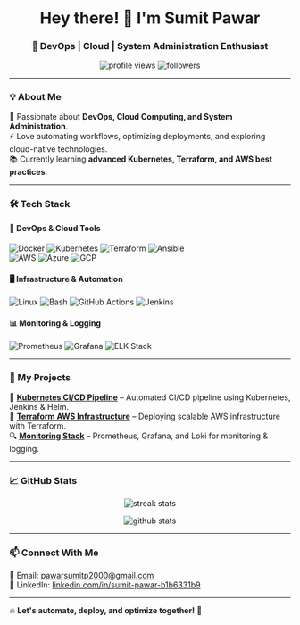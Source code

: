 <h1 align="center">Hey there! 👋 I'm Sumit Pawar</h1>
<h3 align="center">🚀 DevOps | Cloud | System Administration Enthusiast</h3>

<p align="center">
  <img src="https://komarev.com/ghpvc/?username=sumit511-pawar&label=Profile%20Views&color=0e75b6&style=flat" alt="profile views" />
  <img src="https://img.shields.io/github/followers/sumit511-pawar?label=Followers&style=social" alt="followers" />
</p>

---

### 💡 About Me  
🚀 Passionate about **DevOps, Cloud Computing, and System Administration**.  
⚡ Love automating workflows, optimizing deployments, and exploring cloud-native technologies.  
📚 Currently learning **advanced Kubernetes, Terraform, and AWS best practices**.  

---

### 🛠 Tech Stack  
#### 🚀 **DevOps & Cloud Tools**  
![Docker](https://img.shields.io/badge/Docker-2496ED?style=for-the-badge&logo=docker&logoColor=white)
![Kubernetes](https://img.shields.io/badge/Kubernetes-326CE5?style=for-the-badge&logo=kubernetes&logoColor=white)
![Terraform](https://img.shields.io/badge/Terraform-7B42BC?style=for-the-badge&logo=terraform&logoColor=white)
![Ansible](https://img.shields.io/badge/Ansible-EE0000?style=for-the-badge&logo=ansible&logoColor=white)  
![AWS](https://img.shields.io/badge/AWS-FF9900?style=for-the-badge&logo=amazonaws&logoColor=white)
![Azure](https://img.shields.io/badge/Azure-0078D4?style=for-the-badge&logo=microsoftazure&logoColor=white)
![GCP](https://img.shields.io/badge/GCP-4285F4?style=for-the-badge&logo=googlecloud&logoColor=white)  

#### 🖥 **Infrastructure & Automation**  
![Linux](https://img.shields.io/badge/Linux-FCC624?style=for-the-badge&logo=linux&logoColor=black)
![Bash](https://img.shields.io/badge/Bash-4EAA25?style=for-the-badge&logo=gnu-bash&logoColor=white)
![GitHub Actions](https://img.shields.io/badge/GitHub_Actions-2088FF?style=for-the-badge&logo=githubactions&logoColor=white)
![Jenkins](https://img.shields.io/badge/Jenkins-D24939?style=for-the-badge&logo=jenkins&logoColor=white)  

#### 📊 **Monitoring & Logging**  
![Prometheus](https://img.shields.io/badge/Prometheus-E6522C?style=for-the-badge&logo=prometheus&logoColor=white)
![Grafana](https://img.shields.io/badge/Grafana-F46800?style=for-the-badge&logo=grafana&logoColor=white)
![ELK Stack](https://img.shields.io/badge/ELK_Stack-005571?style=for-the-badge&logo=elasticsearch&logoColor=white)

---

### 📌 My Projects  
🌟 **[Kubernetes CI/CD Pipeline](https://github.com/sumit511-pawar/kubernetes-ci-cd)** – Automated CI/CD pipeline using Kubernetes, Jenkins & Helm.  
🚀 **[Terraform AWS Infrastructure](https://github.com/sumit511-pawar/terraform-aws-setup)** – Deploying scalable AWS infrastructure with Terraform.  
🔍 **[Monitoring Stack](https://github.com/sumit511-pawar/monitoring-stack)** – Prometheus, Grafana, and Loki for monitoring & logging.  

---

### 📈 GitHub Stats  
<p align="center">
  <img src="https://github-readme-streak-stats.herokuapp.com/?user=sumit511-pawar&theme=tokyonight" alt="streak stats" />
</p>
<p align="center">
  <img src="https://github-readme-stats.vercel.app/api?username=sumit511-pawar&show_icons=true&theme=tokyonight" alt="github stats" />
</p>

---

### 📫 Connect With Me  
📧 Email: [pawarsumitp2000@gmail.com](mailto:your.email@example.com)  
💼 LinkedIn: [linkedin.com/in/sumit-pawar-b1b6331b9](https://www.linkedin.com/in/sumit-pawar-b1b6331b9/)  
 

---

🔥 **Let's automate, deploy, and optimize together!** 🚀  
